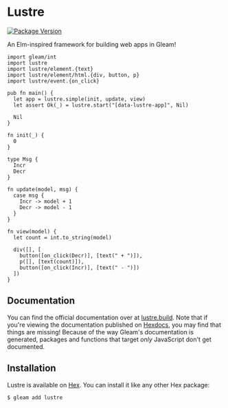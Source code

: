 # Lustre

[![Package Version](https://img.shields.io/hexpm/v/lustre)](https://hex.pm/packages/lustre)

An Elm-inspired framework for building web apps in Gleam!

```gleam
import gleam/int
import lustre
import lustre/element.{text}
import lustre/element/html.{div, button, p}
import lustre/event.{on_click}

pub fn main() {
  let app = lustre.simple(init, update, view)
  let assert Ok(_) = lustre.start("[data-lustre-app]", Nil)

  Nil
}

fn init(_) {
  0
}

type Msg {
  Incr
  Decr
}

fn update(model, msg) {
  case msg {
    Incr -> model + 1
    Decr -> model - 1
  }
}

fn view(model) {
  let count = int.to_string(model)

  div([], [
    button([on_click(Decr)], [text(" + ")]),
    p([], [text(count)]),
    button([on_click(Incr)], [text(" - ")])
  ])
}
```

## Documentation

You can find the official documentation over at [lustre.build](https://lustre.build). Note
that if you're viewing the documentation published on [Hexdocs](https://hexdocs.pm/lustre/index.html),
you may find that things are missing! Because of the way Gleam's documentation is
generated, packages and functions that target _only_ JavaScript don't get documented.

## Installation

Lustre is available on [Hex](https://hex.pm/packages/lustre). You can install
it like any other Hex package:

```sh
$ gleam add lustre
```
